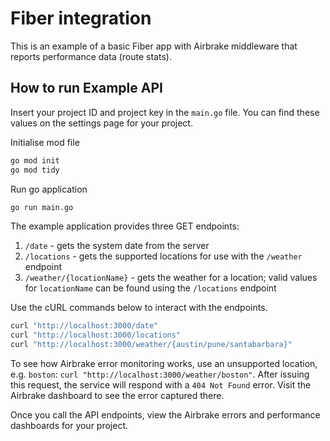 # Fiber integration

This is an example of a basic Fiber app with Airbrake middleware that reports performance data (route stats).

## How to run Example API

Insert your project ID and project key in the `main.go` file. You can find these values on the settings page for your project.

Initialise mod file

```bash
go mod init
go mod tidy
```

Run go application

```bash
go run main.go
```

The example application provides three GET endpoints:

1. `/date` - gets the system date from the server
2. `/locations` - gets the supported locations for use with the `/weather` endpoint
3. `/weather/{locationName}` - gets the weather for a location; valid values for `locationName` can be found using the `/locations` endpoint

Use the cURL commands below to interact with the endpoints.

```bash
curl "http://localhost:3000/date"
curl "http://localhost:3000/locations"
curl "http://localhost:3000/weather/{austin/pune/santabarbara}"
```

To see how Airbrake error monitoring works, use an unsupported location, e.g. `boston`: `curl "http://localhost:3000/weather/boston"`.
After issuing this request, the service will respond with a `404 Not Found` error.  Visit the Airbrake dashboard to see the error captured there.

Once you call the API endpoints, view the Airbrake errors and performance dashboards for your project.
